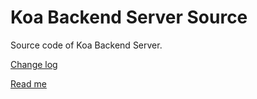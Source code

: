 # Koa Backend Server Source

Source code of Koa Backend Server.

[Change log](dist/CHANGELOG.md)

[Read me](dist/README.md)
